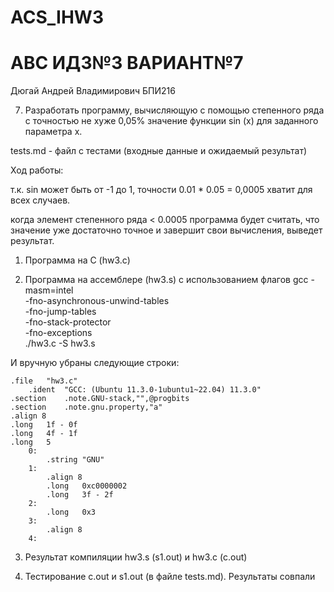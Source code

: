 # ACS_IHW3
# АВС ИДЗ№3 ВАРИАНТ№7
Дюгай Андрей Владимирович БПИ216

7. Разработать программу, вычисляющую с помощью степенного ряда
с точностью не хуже 0,05% значение функции sin (x) для заданного
параметра x.

tests.md - файл с тестами (входные данные и ожидаемый результат)

Ход работы:

т.к. sin может быть от -1 до 1, точности 0.01 * 0.05 = 0,0005 хватит для всех случаев.

когда элемент степенного ряда < 0.0005 программа будет считать, что значение уже достаточно точное и завершит свои вычисления, выведет результат.


1) Программа на С (hw3.c)

2) Программа на ассемблере (hw3.s) с использованием флагов gcc -masm=intel \
    -fno-asynchronous-unwind-tables \
    -fno-jump-tables \
    -fno-stack-protector \
    -fno-exceptions \
    ./hw3.c -S hw3.s
    
И вручную убраны следующие строки:

    .file	"hw3.c"
    	.ident	"GCC: (Ubuntu 11.3.0-1ubuntu1~22.04) 11.3.0"
	.section	.note.GNU-stack,"",@progbits
	.section	.note.gnu.property,"a"
	.align 8
	.long	1f - 0f
	.long	4f - 1f
	.long	5
        0:
            .string	"GNU"
        1:
            .align 8
            .long	0xc0000002
            .long	3f - 2f
        2:
            .long	0x3
        3:
            .align 8
        4:

3) Результат компиляции hw3.s (s1.out) и hw3.c (c.out)

4) Тестирование c.out и s1.out (в файле tests.md). Результаты совпали
